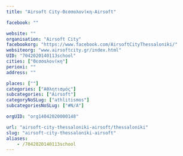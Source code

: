 ```yaml
---
title: "Airsoft City-Θεσσαλονίκη-Airsoft"

facebook: ""

website: ""
organisation: "Airsoft City"
facebookorg: "https://www.facebook.com/AirsoftCityThessaloniki/"
websiteorg: "www.airsoftcity.gr/index.html"
UID: "7042020140113school"
cities: ["Θεσσαλονίκη"]
perioxi: ""
address: ""

places: [""]
categories: ["Αθλητισμός"]
subcategories: ["Airsoft"]
categoryNoSLug: ["athlitismos"]
subcategoriesNoSLug: ["#N/A"]

orgUID: "org14042020000148"

url: "airsoft-city-thessaloniki-airsoft/thessaloniki"
slug: "airsoft-city-thessaloniki-airsoft"
aliases:
    - /7042020140113school
---
```





